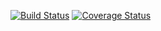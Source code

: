 [![Build Status](https://travis-ci.org/zeropointsix/test_lab1.svg?branch=master)](https://travis-ci.org/zeropointsix/test1.svg?branch=master)
[![Coverage Status](https://coveralls.io/repos/zeropointsix/test_lab1/badge.svg?branch=master)](https://coveralls.io/github/zeropointsix/test_lab1?branch=master)
